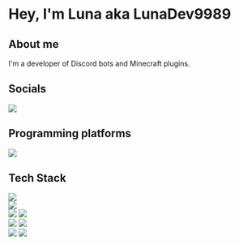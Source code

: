 # Hey, I'm Luna aka LunaDev9989

## About me

I'm a developer of Discord bots and Minecraft plugins.

## Socials

[![](https://skillicons.dev/icons?i=discord)](https://discord.com/users/925463543489396786)

## Programming platforms

[![](https://skillicons.dev/icons?i=vscode)](https://code.visualstudio.com/)

## Tech Stack

[![](https://skillicons.dev/icons?i=java)](https://www.w3schools.com/java/default.asp)<br/>
[![](https://skillicons.dev/icons?i=js)](https://www.w3schools.com/js/default.asp)<br/>
[![](https://skillicons.dev/icons?i=nodejs)](https://www.w3schools.com/nodejs/default.asp)
[![](https://skillicons.dev/icons?i=mongodb)](https://www.w3schools.com/mongodb/index.php)<br/>
[![](https://skillicons.dev/icons?i=html)](https://www.w3schools.com/html/default.asp)
[![](https://skillicons.dev/icons?i=css)](https://www.w3schools.com/css/default.asp)<br/>
[![](https://skillicons.dev/icons?i=cloudflare)](https://www.cloudflare.com)
[![](https://skillicons.dev/icons?i=vercel)](https://vercel.com)<br/>
